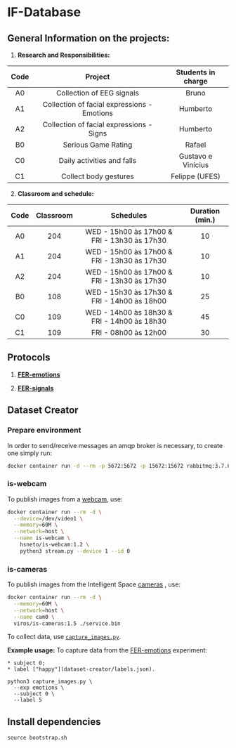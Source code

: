 # IF-Database

## General Information on the projects:

1. **Research and Responsibilities:**

| Code 	|                   Project                   	| Students in charge 	|
|:----:	|:-------------------------------------------:	|:------------------:	|
|  A0  	|          Collection of EEG signals          	|        Bruno       	|
|  A1  	| Collection of facial expressions - Emotions 	|      Humberto      	|
|  A2  	|   Collection of facial expressions - Signs  	|      Humberto      	|
|  B0  	|             Serious Game Rating             	|       Rafael       	|
|  C0  	|          Daily activities and falls         	| Gustavo e Vinícius 	|
|  C1  	|            Collect body gestures            	|   Felippe (UFES)   	|


2. **Classroom and schedule:**

| Code 	| Classroom 	|                  Schedules                  	| Duration (min.) 	|
|:----:	|:---------:	|:-------------------------------------------:	|:---------------:	|
|  A0  	|    204    	| WED - 15h00 às 17h00 & FRI - 13h30 às 17h30 	|        10       	|
|  A1  	|    204    	| WED - 15h00 às 17h00 & FRI - 13h30 às 17h30 	|        10       	|
|  A2  	|    204    	| WED - 15h00 às 17h00 & FRI - 13h30 às 17h30 	|        10       	|
|  B0  	|    108    	| WED - 15h30 às 17h30 & FRI - 14h00 às 18h00 	|        25       	|
|  C0  	|    109    	| WED - 14h00 às 18h30 & FRI - 14h00 às 18h30 	|        45       	|
|  C1  	|    109    	|             FRI - 08h00 às 12h00            	|        30       	|

## Protocols

1. **[FER-emotions](protocols/FER-emotions)**

2. **[FER-signals](protocols/FER-signals)**

## Dataset Creator

### Prepare environment

In order to send/receive messages an amqp broker is necessary, to create one simply run:

```sh
docker container run -d --rm -p 5672:5672 -p 15672:15672 rabbitmq:3.7.6-management
```

### is-webcam

To publish images from a [webcam](https://github.com/hsneto/is-webcam), use:

```sh
docker container run --rm -d \
  --device=/dev/video1 \
  --memory=60M \
  --network=host \
  --name is-webcam \
    hsneto/is-webcam:1.2 \
    python3 stream.py --device 1 --id 0
```

### is-cameras

To publish images from the Intelligent Space [cameras](https://github.com/labviros/is-cameras) , use:

```sh
docker container run --rm -d \
  --memory=60M \
  --network=host \
  --name cam0 \
  viros/is-cameras:1.5 ./service.bin
```

To collect data, use [`capture_images.py`](dataset-creator/capture_images.py). 

**Example usage:** To capture data from the [FER-emotions](protocols/FER-emotions) experiment:

    * subject 0;
    * label ["happy"](dataset-creator/labels.json).

```
python3 capture_images.py \
  --exp emotions \
  --subject 0 \
  --label 5
```

## Install dependencies
```
source bootstrap.sh
```
